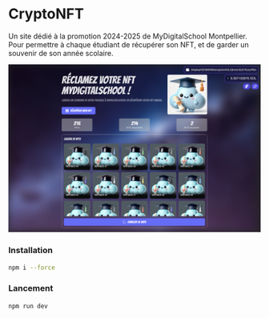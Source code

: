 # CryptoNFT

Un site dédié à la promotion 2024-2025 de MyDigitalSchool Montpellier.
Pour permettre à chaque étudiant de récupérer son NFT, et de garder un souvenir de son année scolaire.

[![Website](https://raw.githubusercontent.com/arthur-mdn/CryptoNFT/refs/heads/main/public/website.png)](https://nft.mds.mondon.pro/)

### Installation 
```bash
npm i --force
```

### Lancement
```bash
npm run dev
```